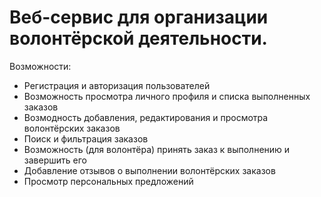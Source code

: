 # Веб-сервис для организации волонтёрской деятельности.

Возможности:
- Регистрация и авторизация пользователей
- Возможность просмотра личного профиля и списка выполненных заказов
- Возмодность добавления, редактирования и просмотра волонтёрских заказов
- Поиск и фильтрация заказов
- Возможность (для волонтёра) принять заказ к выполнению и завершить его
- Добавление отзывов о выполнении волонтёрских заказов
- Просмотр персональных предложений




